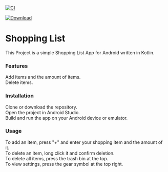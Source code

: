 [![CI](https://github.com/BertanDemiroglu/Learn-Android-App-Development/actions/workflows/blank.yml/badge.svg?branch=master)](https://github.com/BertanDemiroglu/Learn-Android-App-Development/actions/workflows/blank.yml)

[![Download](https://img.shields.io/badge/Download-Shopping_List-blue.svg)](https://github.com/BertanDemiroglu/Learn-Android-App-Development/raw/master/app/release/Shopping%20List.apk)

# Shopping List
This Project is a simple Shopping List App for Android written in Kotlin.

### Features
Add items and the amount of items.  
Delete items.  

### Installation
Clone or download the repository.  
Open the project in Android Studio.  
Build and run the app on your Android device or emulator. 

### Usage
To add an item, press "+" and enter your shopping item and the amount of it.  
To delete an item, long click it and confirm deletion.  
To delete all items, press the trash bin at the top.  
To view settings, press the gear symbol at the top right.






